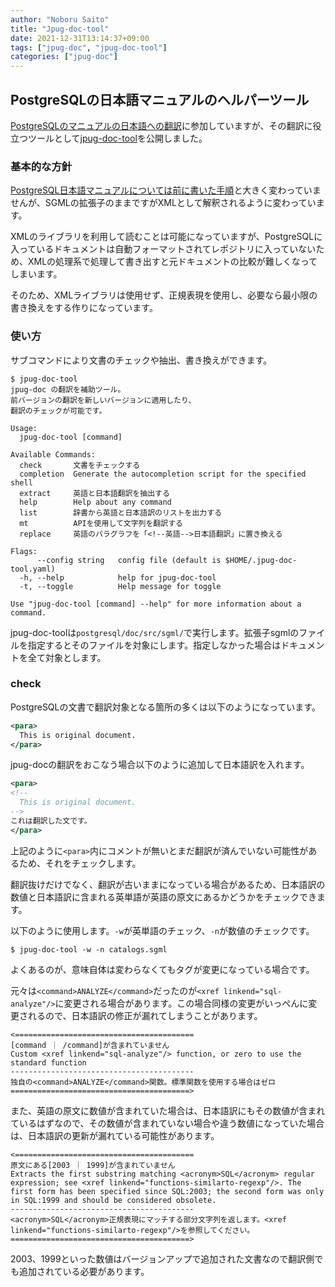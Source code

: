 ```yaml
---
author: "Noboru Saito"
title: "Jpug-doc-tool"
date: 2021-12-31T13:14:37+09:00
tags: ["jpug-doc", "jpug-doc-tool"]
categories: ["jpug-doc"]
---
```


## PostgreSQLの日本語マニュアルのヘルパーツール

[PostgreSQLのマニュアルの日本語への翻訳](https://github.com/pgsql-jp/jpug-doc/)に参加していますが、その翻訳に役立つツールとして[jpug-doc-tool](https://github.com/noborus/jpug-doc-tool)を公開しました。

### 基本的な方針

[PostgreSQL日本語マニュアルについては前に書いた手順](https://qiita.com/noborus/items/03f98e43c216d7e23767)と大きく変わっていませんが、SGMLの拡張子のままですがXMLとして解釈されるように変わっています。

XMLのライブラリを利用して読むことは可能になっていますが、PostgreSQLに入っているドキュメントは自動フォーマットされてレポジトリに入っていないため、XMLの処理系で処理して書き出すと元ドキュメントの比較が難しくなってしまいます。

そのため、XMLライブラリは使用せず、正規表現を使用し、必要なら最小限の書き換えをする作りになっています。

### 使い方

サブコマンドにより文書のチェックや抽出、書き換えができます。

```console
$ jpug-doc-tool
jpug-doc の翻訳を補助ツール。
前バージョンの翻訳を新しいバージョンに適用したり、
翻訳のチェックが可能です。

Usage:
  jpug-doc-tool [command]

Available Commands:
  check       文書をチェックする
  completion  Generate the autocompletion script for the specified shell
  extract     英語と日本語翻訳を抽出する
  help        Help about any command
  list        辞書から英語と日本語訳のリストを出力する
  mt          APIを使用して文字列を翻訳する
  replace     英語のパラグラフを「<!--英語-->日本語翻訳」に置き換える

Flags:
      --config string   config file (default is $HOME/.jpug-doc-tool.yaml)
  -h, --help            help for jpug-doc-tool
  -t, --toggle          Help message for toggle

Use "jpug-doc-tool [command] --help" for more information about a command.
```

jpug-doc-toolは`postgresql/doc/src/sgml/`で実行します。拡張子sgmlのファイルを指定するとそのファイルを対象にします。指定しなかった場合はドキュメントを全て対象とします。

### check

PostgreSQLの文書で翻訳対象となる箇所の多くは以下のようになっています。

```xml
<para>
  This is original document.
</para>
```

jpug-docの翻訳をおこなう場合以下のように追加して日本語訳を入れます。

```xml
<para>
<!--
  This is original document.
-->
これは翻訳した文です。
</para>
```

上記のように`<para>`内にコメントが無いとまだ翻訳が済んでいない可能性があるため、それをチェックします。

翻訳抜けだけでなく、翻訳が古いままになっている場合があるため、日本語訳の数値と日本語訳に含まれる英単語が英語の原文にあるかどうかをチェックできます。

以下のように使用します。`-w`が英単語のチェック、`-n`が数値のチェックです。

```console
$ jpug-doc-tool -w -n catalogs.sgml
````

よくあるのが、意味自体は変わらなくてもタグが変更になっている場合です。

元々は`<command>ANALYZE</command>`だったのが`<xref linkend="sql-analyze"/>`に変更される場合があります。この場合同様の変更がいっぺんに変更されるので、日本語訳の修正が漏れてしまうことがあります。

```text
<========================================
[command ｜ /command]が含まれていません
Custom <xref linkend="sql-analyze"/> function, or zero to use the standard function
-----------------------------------------
独自の<command>ANALYZE</command>関数。標準関数を使用する場合はゼロ
========================================>
```

また、英語の原文に数値が含まれていた場合は、日本語訳にもその数値が含まれているはずなので、その数値が含まれていない場合や違う数値になっていた場合は、日本語訳の更新が漏れている可能性があります。

```text
<========================================
原文にある[2003 ｜ 1999]が含まれていません
Extracts the first substring matching <acronym>SQL</acronym> regular expression; see <xref linkend="functions-similarto-regexp"/>. The first form has been specified since SQL:2003; the second form was only in SQL:1999 and should be considered obsolete.
-----------------------------------------
<acronym>SQL</acronym>正規表現にマッチする部分文字列を返します。<xref linkend="functions-similarto-regexp"/>を参照してください。
========================================>
```

2003、1999といった数値はバージョンアップで追加された文書なので翻訳側でも追加されている必要があります。
